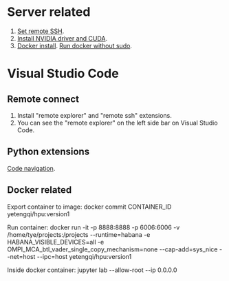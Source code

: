 # Server related
1. [Set remote SSH](https://zhuanlan.zhihu.com/p/191627275).
2. [Install NVIDIA driver and CUDA](https://docs.nvidia.com/cuda/cuda-installation-guide-linux/).
3. [Docker install](https://docs.docker.com/engine/install/ubuntu/#install-using-the-repository). [Run docker without sudo](https://docs.docker.com/engine/install/linux-postinstall/).


# Visual Studio Code
## Remote connect
1. Install "remote explorer" and "remote ssh" extensions.
2. You can see the "remote explorer" on the left side bar on Visual Studio Code.

## Python extensions
[Code navigation](https://blog.csdn.net/weixin_39947522/article/details/110475013).

## Docker related
Export container to image:
docker commit CONTAINER_ID yetengqi/hpu:version1

Run container:
docker run -it -p 8888:8888 -p 6006:6006 -v /home/tye/projects:/projects --runtime=habana -e HABANA_VISIBLE_DEVICES=all -e OMPI_MCA_btl_vader_single_copy_mechanism=none --cap-add=sys_nice --net=host --ipc=host yetengqi/hpu:version1

Inside docker container:
jupyter lab --allow-root --ip 0.0.0.0